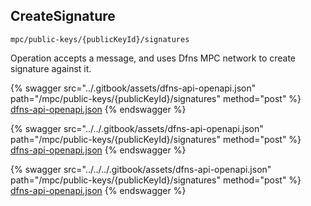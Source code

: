 
## CreateSignature
`mpc/public-keys/{publicKeyId}/signatures`

Operation accepts a message, and uses Dfns MPC network to create signature against it.

{% swagger src="../.gitbook/assets/dfns-api-openapi.json" path="/mpc/public-keys/{publicKeyId}/signatures" method="post" %}
[dfns-api-openapi.json](../.gitbook/assets/dfns-api-openapi.json)
{% endswagger %}

{% swagger src="../../.gitbook/assets/dfns-api-openapi.json" path="/mpc/public-keys/{publicKeyId}/signatures" method="post" %}
[dfns-api-openapi.json](../../.gitbook/assets/dfns-api-openapi.json)
{% endswagger %}

{% swagger src="../../../.gitbook/assets/dfns-api-openapi.json" path="/mpc/public-keys/{publicKeyId}/signatures" method="post" %}
[dfns-api-openapi.json](../../../.gitbook/assets/dfns-api-openapi.json)
{% endswagger %}
